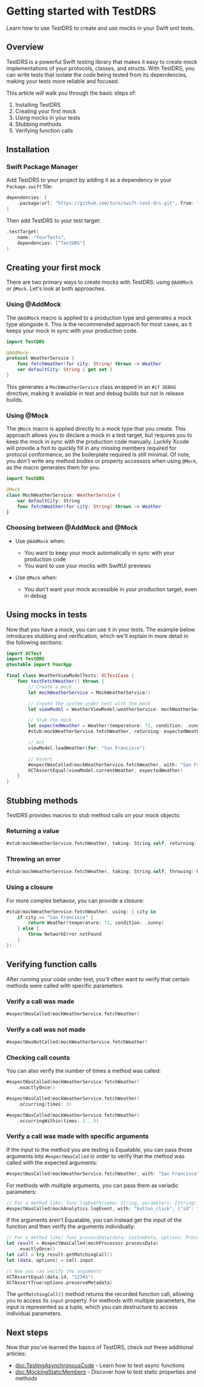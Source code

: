 # Getting started with TestDRS

Learn how to use TestDRS to create and use mocks in your Swift unit tests.

## Overview

TestDRS is a powerful Swift testing library that makes it easy to create mock implementations of your protocols, classes, and structs. With TestDRS, you can write tests that isolate the code being tested from its dependencies, making your tests more reliable and focused.

This article will walk you through the basic steps of:
1. Installing TestDRS
2. Creating your first mock
3. Using mocks in your tests
4. Stubbing methods
5. Verifying function calls

## Installation

### Swift Package Manager

Add TestDRS to your project by adding it as a dependency in your `Package.swift` file:

```swift
dependencies: [
    .package(url: "https://github.com/turo/swift-test-drs.git", from: "1.0.0")
]
```

Then add TestDRS to your test target:

```swift
.testTarget(
    name: "YourTests",
    dependencies: ["TestDRS"]
)
```

## Creating your first mock

There are two primary ways to create mocks with TestDRS: using `@AddMock` or `@Mock`. Let's look at both approaches.

### Using @AddMock

The `@AddMock` macro is applied to a production type and generates a mock type alongside it. This is the recommended approach for most cases, as it keeps your mock in sync with your production code.

```swift
import TestDRS

@AddMock
protocol WeatherService {
    func fetchWeather(for city: String) throws -> Weather
    var defaultCity: String { get set }
}
```

This generates a `MockWeatherService` class wrapped in an `#if DEBUG` directive, making it available in test and debug builds but not in release builds.

### Using @Mock

The `@Mock` macro is applied directly to a mock type that you create. This approach allows you to declare a mock in a test target, but requires you to keep the mock in sync with the production code manually. Luckily Xcode will provide a fixit to quickly fill in any missing members required for protocol conformance, so the boilerplate required is still minimal. Of note, you don't write any method bodies or property accessors when using `@Mock`, as the macro generates them for you.

```swift
import TestDRS

@Mock
class MockWeatherService: WeatherService {
    var defaultCity: String
    func fetchWeather(for city: String) throws -> Weather
}
```

### Choosing between @AddMock and @Mock

- Use `@AddMock` when:
  - You want to keep your mock automatically in sync with your production code
  - You want to use your mocks with SwiftUI previews

- Use `@Mock` when:
  - You don't want your mock accessible in your production target, even in debug

## Using mocks in tests

Now that you have a mock, you can use it in your tests. The example below introduces stubbing and verification, which we'll explain in more detail in the following sections:

```swift
import XCTest
import TestDRS
@testable import YourApp

final class WeatherViewModelTests: XCTestCase {
    func testFetchWeather() throws {
        // Create a mock
        let mockWeatherService = MockWeatherService()

        // Create the system under test with the mock
        let viewModel = WeatherViewModel(weatherService: mockWeatherService)

        // Stub the mock
        let expectedWeather = Weather(temperature: 72, condition: .sunny)
        #stub(mockWeatherService.fetchWeather, returning: expectedWeather)

        // Act
        viewModel.loadWeather(for: "San Francisco")

        // Assert
        #expectWasCalled(mockWeatherService.fetchWeather, with: "San Francisco")
        XCTAssertEqual(viewModel.currentWeather, expectedWeather)
    }
}
```

## Stubbing methods

TestDRS provides macros to stub method calls on your mock objects:

### Returning a value

```swift
#stub(mockWeatherService.fetchWeather, taking: String.self, returning: Weather(temperature: 72, condition: .sunny))
```

### Throwing an error

```swift
#stub(mockWeatherService.fetchWeather, taking: String.self, throwing: NetworkError.serverError)
```

### Using a closure

For more complex behavior, you can provide a closure:

```swift
#stub(mockWeatherService.fetchWeather, using: { city in
    if city == "San Francisco" {
        return Weather(temperature: 72, condition: .sunny)
    } else {
        throw NetworkError.notFound
    }
})
```

## Verifying function calls

After running your code under test, you'll often want to verify that certain methods were called with specific parameters:

### Verify a call was made

```swift
#expectWasCalled(mockWeatherService.fetchWeather)
```

### Verify a call was not made

```swift
#expectWasNotCalled(mockWeatherService.fetchWeather)
```

### Checking call counts

You can also verify the number of times a method was called:

```swift
#expectWasCalled(mockWeatherService.fetchWeather)
    .exactlyOnce()
```

```swift
#expectWasCalled(mockWeatherService.fetchWeather)
    .occurring(times: 3)
```

```swift
#expectWasCalled(mockWeatherService.fetchWeather)
    .occurringWithin(times: 2...5)
```

### Verify a call was made with specific arguments

If the input to the method you are testing is Equatable, you can pass those arguments into `#expectWasCalled` in order to verify that the method was called with the expected arguments:
```swift
#expectWasCalled(mockWeatherService.fetchWeather, with: "San Francisco")
```

For methods with multiple arguments, you can pass them as variadic parameters:

```swift
// For a method like: func logEvent(name: String, parameters: [String: Any], count: Int)
#expectWasCalled(mockAnalytics.logEvent, with: "button_click", ["id": "login_button"], 1)
```

If the arguments aren't Equatable, you can instead get the input of the function and then verify the arguments individually:
```swift
// For a method like: func processData(data: CustomData, options: ProcessingOptions)
let result = #expectWasCalled(mockProcessor.processData)
    .exactlyOnce()
let call = try result.getMatchingCall()
let (data, options) = call.input

// Now you can verify the arguments
XCTAssertEqual(data.id, "12345")
XCTAssertTrue(options.preserveMetadata)
```

The `getMatchingCall()` method returns the recorded function call, allowing you to access its `input` property. For methods with multiple parameters, the input is represented as a tuple, which you can destructure to access individual parameters.

## Next steps

Now that you've learned the basics of TestDRS, check out these additional articles:

- <doc:TestingAsynchronousCode> - Learn how to test async functions
- <doc:MockingStaticMembers> - Discover how to test static properties and methods
